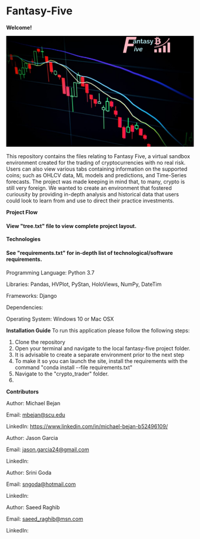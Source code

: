 # Fantasy-Five

**Welcome!**

![markdown-image](pictures/zoom_01.jpg)

This repository contains the files relating to Fantasy Five, a virtual sandbox environment created for the trading of cryptocurrencies with no real risk. Users can also view various tabs containing information on the supported coins; such as OHLCV data, ML models and predictions, and Time-Series forecasts. The project was made keeping in mind that, to many, crypto is still very foreign. We wanted to create an environment that fostered curiousity by providing in-depth analysis and historical data that users could look to learn from and use to direct their practice investments.

**Project Flow**

#### View "tree.txt" file to view complete project layout.

**Technologies** 

#### See "requirements.txt" for in-depth list of technological/software requirements.

Programming Language: Python 3.7

Libraries: Pandas, HVPlot, PyStan, HoloViews, NumPy, DateTim 

Frameworks: Django

Dependencies: 

Operating System: Windows 10 or Mac OSX

**Installation Guide** To run this application please follow the following steps:

1) Clone the repository
2) Open your terminal and navigate to the local fantasy-five project folder.
3) It is advisable to create a separate environment prior to the next step
4) To make it so you can launch the site, install the requirements with the command "conda install --file requirements.txt"
5) Navigate to the "crypto_trader" folder.
6)

**Contributors**

Author: Michael Bejan

Email: mbejan@scu.edu

LinkedIn: https://www.linkedin.com/in/michael-bejan-b52496109/

Author: Jason Garcia

Email: jason.garcia24@gmail.com

LinkedIn:

Author: Srini Goda

Email: sngoda@hotmail.com

LinkedIn:

Author: Saeed Raghib

Email: saeed_raghib@msn.com

LinkedIn:

